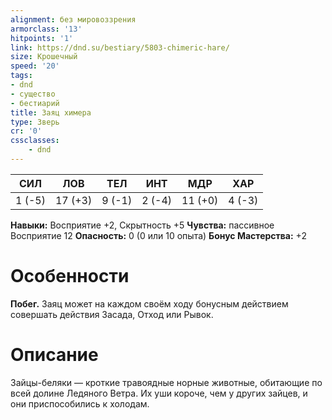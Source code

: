 ```yaml
---
alignment: без мировоззрения
armorclass: '13'
hitpoints: '1'
link: https://dnd.su/bestiary/5803-chimeric-hare/
size: Крошечный
speed: '20'
tags:
- dnd
- существо
- бестиарий
title: Заяц химера
type: Зверь
cr: '0'
cssclasses:
    - dnd
---
```



| СИЛ | ЛОВ | ТЕЛ | ИНТ | МДР | ХАР |
|---|---|---|---|---|---|
| 1 (-5) | 17 (+3) | 9 (-1) | 2 (-4) | 11 (+0) | 4 (-3) |
**Навыки:** Восприятие +2, Скрытность +5
**Чувства:** пассивное Восприятие 12
**Опасность:** 0 (0 или 10 опыта)
**Бонус Мастерства:** +2


# Особенности
**Побег.** Заяц может на каждом своём ходу бонусным действием совершать действия Засада, Отход или Рывок.




# Описание
Зайцы-беляки — кроткие травоядные норные животные, обитающие по всей долине Ледяного Ветра. Их уши короче, чем у других зайцев, и они приспособились к холодам.